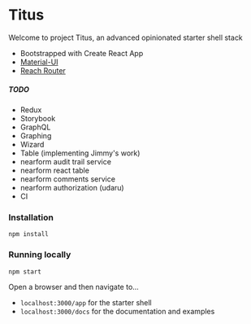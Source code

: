 # Titus

Welcome to project Titus, an advanced opinionated starter shell stack

- Bootstrapped with Create React App
- [Material-UI](https://material-ui.com/)
- [Reach Router](https://github.com/reach/router)

##### TODO

- Redux
- Storybook
- GraphQL
- Graphing
- Wizard
- Table (implementing Jimmy's work)
- nearform audit trail service
- nearform react table
- nearform comments service
- nearform authorization (udaru)
- CI

### Installation

```
npm install
```

### Running locally

```
npm start
```

Open a browser and then navigate to...
- `localhost:3000/app` for the starter shell
- `localhost:3000/docs` for the documentation and examples

